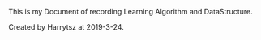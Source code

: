 This is my Document of recording Learning Algorithm and DataStructure.

Created by Harrytsz at 2019-3-24.
